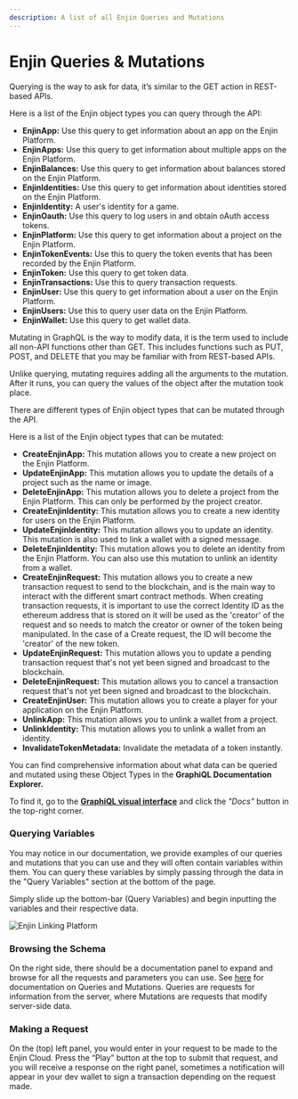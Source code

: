 ```yaml
---
description: A list of all Enjin Queries and Mutations
---
```


# Enjin Queries & Mutations

Querying is the way to ask for data, it’s similar to the GET action in REST-based APIs.

Here is a list of the Enjin object types you can query through the API:

* **EnjinApp:** Use this query to get information about an app on the Enjin Platform.
* **EnjinApps:** Use this query to get information about multiple apps on the Enjin Platform.
* **EnjinBalances:** Use this query to get information about balances stored on the Enjin Platform.
* **EnjinIdentities:** Use this query to get information about identities stored on the Enjin Platform.
* **EnjinIdentity:** A user's identity for a game.
* **EnjinOauth:** Use this query to log users in and obtain oAuth access tokens.
* **EnjinPlatform:** Use this query to get information about a project on the Enjin Platform.
* **EnjinTokenEvents:** Use this to query the token events that has been recorded by the Enjin Platform.
* **EnjinToken:** Use this query to get token data.
* **EnjinTransactions:** Use this to query transaction requests.
* **EnjinUser:** Use this query to get information about a user on the Enjin Platform.
* **EnjinUsers:** Use this to query user data on the Enjin Platform.
* **EnjinWallet:** Use this query to get wallet data.

Mutating in GraphQL is the way to modify data, it is the term used to include all non-API functions other than GET. This includes functions such as PUT, POST, and DELETE that you may be familiar with from REST-based APIs.

Unlike querying, mutating requires adding all the arguments to the mutation. After it runs, you can query the values of the object after the mutation took place.

There are different types of Enjin object types that can be mutated through the API.

Here is a list of the Enjin object types that can be mutated:

* **CreateEnjinApp:** This mutation allows you to create a new project on the Enjin Platform.
* **UpdateEnjinApp:** This mutation allows you to update the details of a project such as the name or image.
* **DeleteEnjinApp:** This mutation allows you to delete a project from the Enjin Platform. This can only be performed by the project creator.
* **CreateEnjinIdentity:** This mutation allows you to create a new identity for users on the Enjin Platform.
* **UpdateEnjinIdentity:** This mutation allows you to update an identity. This mutation is also used to link a wallet with a signed message.
* **DeleteEnjinIdentity:** This mutation allows you to delete an identity from the Enjin Platform. You can also use this mutation to unlink an identity from a wallet.
* **CreateEnjinRequest:** This mutation allows you to create a new transaction request to send to the blockchain, and is the main way to interact with the different smart contract methods. When creating transaction requests, it is important to use the correct Identity ID as the ethereum address that is stored on it will be used as the 'creator' of the request and so needs to match the creator or owner of the token being manipulated. In the case of a Create request, the ID will become the 'creator' of the new token.
* **UpdateEnjinRequest:** This mutation allows you to update a pending transaction request that's not yet been signed and broadcast to the blockchain.
* **DeleteEnjinRequest:** This mutation allows you to cancel a transaction request that's not yet been signed and broadcast to the blockchain.
* **CreateEnjinUser:** This mutation allows you to create a player for your application on the Enjin Platform.
* **UnlinkApp:** This mutation allows you to unlink a wallet from a project.
* **UnlinkIdentity:** This mutation allows you to unlink a wallet from an identity.
* **InvalidateTokenMetadata:** Invalidate the metadata of a token instantly.

You can find comprehensive information about what data can be queried and mutated using these Object Types in the **GraphiQL Documentation Explorer.**

To find it, go to the [**GraphiQL visual interface**](https://cloud.enjin.io/graphiql) and click the _"Docs"_ button in the top-right corner.

### Querying Variables

You may notice in our documentation, we provide examples of our queries and mutations that you can use and they will often contain variables within them. You can query these variables by simply passing through the data in the "Query Variables" section at the bottom of the page.

Simply slide up the bottom-bar \(Query Variables\) and begin inputting the variables and their respective data.

![Enjin Linking Platform](https://assets-global.website-files.com/5d56cb37dc00727a4f69850c/5ffb6dae0d861daea4ea4c02_querying_using_variables.png)

### Browsing the Schema

On the right side, there should be a documentation panel to expand and browse for all the requests and parameters you can use. See [here](https://graphql.org/learn/queries/) for documentation on Queries and Mutations. Queries are requests for information from the server, where Mutations are requests that modify server-side data.

### Making a Request

On the \(top\) left panel, you would enter in your request to be made to the Enjin Cloud. Press the “Play” button at the top to submit that request, and you will receive a response on the right panel, sometimes a notification will appear in your dev wallet to sign a transaction depending on the request made.

